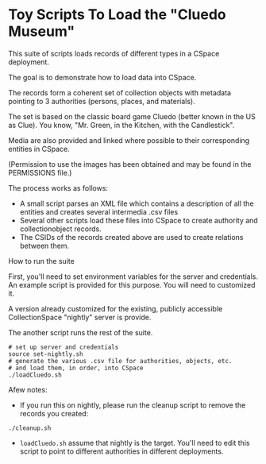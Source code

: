 Toy Scripts To Load the "Cluedo Museum"
=======================================

This suite of scripts loads records of different types in a CSpace deployment.

The goal is to demonstrate how to load data into CSpace.

The records form a coherent set of collection objects with metadata pointing
to 3 authorities (persons, places, and materials).

The set is based on the classic board game Cluedo (better known in the US as
Clue). You know, "Mr. Green, in the Kitchen, with the Candlestick".

Media are also provided and linked where possible to their corresponding
entities in CSpace.

(Permission to use the images has been obtained and may be found in the
PERMISSIONS file.)

The process works as follows:

* A small script parses an XML file which contains a description of all
the entities and creates several intermedia .csv files
* Several other scripts load these files into CSpace to create authority and
collectionobject records.
* The CSIDs of the records created above are used to create relations
between them.

How to run the suite

First, you'll need to set environment variables for the server and credentials.
An example script is provided for this purpose. You will need to customized it.

A version already customized for the existing, publicly accessible 
CollectionSpace "nightly" server is provide.

The another script runs the rest of the suite.

```
# set up server and credentials
source set-nightly.sh 
# generate the various .csv file for authorities, objects, etc.
# and load them, in order, into CSpace
./loadCluedo.sh 
```

Afew notes:

* If you run this on nightly, please run the cleanup script to remove the records you created:

```
./cleanup.sh
```

* `loadCluedo.sh` assume that nightly is the target. You'll need to edit this script to point to different authorities in different deployments.

